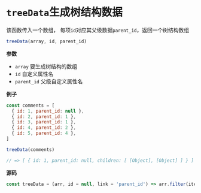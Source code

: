 # `treeData`生成树结构数据

该函数传入一个数组， 每项`id`对应其父级数据`parent_id`，返回一个树结构数组

```js
treeData(array, id, parent_id)
```

**参数**

- `array` 要生成树结构的数组
- `id` 自定义属性名
- `parent_id` 父级自定义属性名

**例子**

```js
const comments = [
  { id: 1, parent_id: null },
  { id: 2, parent_id: 1 },
  { id: 3, parent_id: 1 },
  { id: 4, parent_id: 2 },
  { id: 5, parent_id: 4 },
]

treeData(comments)

// => [ { id: 1, parent_id: null, children: [ [Object], [Object] ] } ]
```

**源码**

```js
const treeData = (arr, id = null, link = 'parent_id') => arr.filter(item => item[link] === id).map(item => ({ ...item, children: treeData(arr, item.id) }))
```
